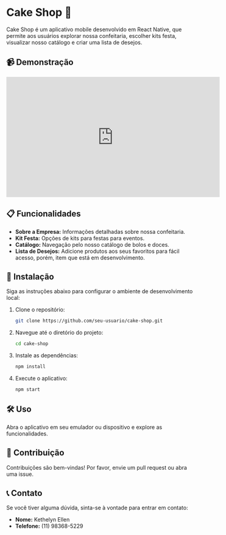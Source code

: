 # Cake Shop 🍰

Cake Shop é um aplicativo mobile desenvolvido em React Native, que permite aos usuários explorar nossa confeitaria, escolher kits festa, visualizar nosso catálogo e criar uma lista de desejos.

## 📹 Demonstração

<iframe width="560" height="315" src="https://youtube.com/shorts/g2d0g_BfGck?si=1eQyM2FSZ58Ku3Pn" frameborder="0" allowfullscreen></iframe>


## 📋 Funcionalidades

- **Sobre a Empresa:** Informações detalhadas sobre nossa confeitaria.
- **Kit Festa:** Opções de kits para festas para eventos.
- **Catálogo:** Navegação pelo nosso catálogo de bolos e doces.
- **Lista de Desejos:** Adicione produtos aos seus favoritos para fácil acesso, porém, item que está em desenvolvimento.

## 🚀 Instalação

Siga as instruções abaixo para configurar o ambiente de desenvolvimento local:

1. Clone o repositório:
    ```bash
    git clone https://github.com/seu-usuario/cake-shop.git
    ```
2. Navegue até o diretório do projeto:
    ```bash
    cd cake-shop
    ```
3. Instale as dependências:
    ```bash
    npm install
    ```
4. Execute o aplicativo:
    ```bash
    npm start
    ```

## 🛠️ Uso

Abra o aplicativo em seu emulador ou dispositivo e explore as funcionalidades.

## 🤝 Contribuição

Contribuições são bem-vindas! Por favor, envie um pull request ou abra uma issue.

## 📞 Contato

Se você tiver alguma dúvida, sinta-se à vontade para entrar em contato:

- **Nome:** Kethelyn Ellen
- **Telefone:** (11) 98368-5229

